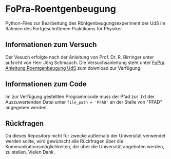 # FoPra-Roentgenbeugung
Python-Files zur Bearbeitung des Röntgenbeugungsexperiment der UdS im Rahmen des Fortgeschrittenen Praktikums für Physiker

## Informationen zum Versuch
Der Vesuch erfolgte nach der Anleitung von Prof. Dr. R. Birringer unter aufsicht von Herr Jörg Schmauch. Die Versuchsanleitung steht unter [FoPra Anleitung Roentgenbeugung UdS](https://www.uni-saarland.de/fileadmin/upload/fakultaet-nt/fopra/AnleitungenDeutsch/R%C3%B6ntgenbeugung.pdf) zum download zur Verfügung.

## Informationen zum Code
Im zur Verfügung gestellten Programmcode muss der Pfad zur .txt der Auszuwertenden Datei unter `file_path = 'PFAD'` an der Stelle von "PFAD" angegeben werden.

## Rückfragen
Da dieses Repository nicht für zwecke außerhalb der Universität verwendet werden sollte, wird gewünscht alle Rückfragen über die Kommunikationsmöglichkeiten, die über die Universität angeboten werden, zu stellen. Vielen Dank.
